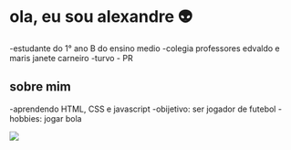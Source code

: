 # ola, eu sou alexandre 👽

-estudante do 1° ano B do ensino medio 
-colegia professores edvaldo e maris janete carneiro 
-turvo - PR 

## sobre mim

-aprendendo HTML, CSS e javascript
-obijetivo: ser jogador de futebol
-hobbies: jogar bola 

![](https://media.tenor.com/0kBuGelL-OYAAAAM/lamine-yamal-lamine-yamal-calma.gif)
